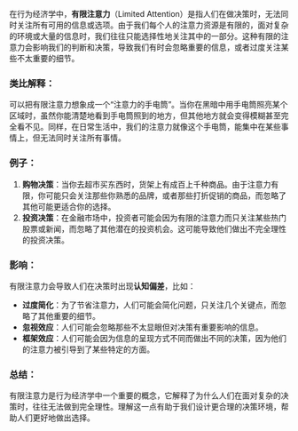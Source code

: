 在行为经济学中，**有限注意力**（Limited Attention）是指人们在做决策时，无法同时关注所有可用的信息或选项。由于我们每个人的注意力资源是有限的，面对复杂的环境或大量的信息时，我们往往只能选择性地关注其中的一部分。这种有限的注意力会影响我们的判断和决策，导致我们有时会忽略重要的信息，或者过度关注某些不太重要的细节。

### 类比解释：

可以把有限注意力想象成一个“注意力的手电筒”。当你在黑暗中用手电筒照亮某个区域时，虽然你能清楚地看到手电筒照到的地方，但其他地方就会变得模糊甚至完全看不见。同样，在日常生活中，我们的注意力就像这个手电筒，能集中在某些事情上，但无法同时关注所有事情。

### 例子：

1. **购物决策**：当你去超市买东西时，货架上有成百上千种商品。由于注意力有限，你可能只会关注那些你熟悉的品牌，或者那些打折促销的商品，而忽略了其他可能更适合你的选择。
2. **投资决策**：在金融市场中，投资者可能会因为有限的注意力而只关注某些热门股票或新闻，而忽略了其他潜在的投资机会。这可能导致他们做出不完全理性的投资决策。

### 影响：

有限注意力会导致人们在决策时出现**认知偏差**，比如：

- **过度简化**：为了节省注意力，人们可能会简化问题，只关注几个关键点，而忽略了其他重要的细节。
- **忽视效应**：人们可能会忽略那些不太显眼但对决策有重要影响的信息。
- **框架效应**：人们可能会因为信息的呈现方式不同而做出不同的决策，因为他们的注意力被引导到了某些特定的方面。

### 总结：

有限注意力是行为经济学中一个重要的概念，它解释了为什么人们在面对复杂的决策时，往往无法做到完全理性。理解这一点有助于我们设计更合理的决策环境，帮助人们更好地做出选择。
